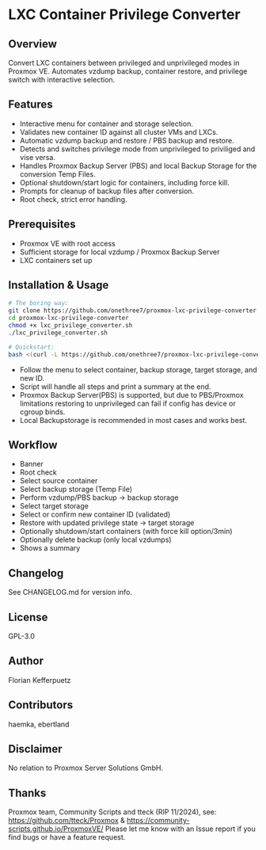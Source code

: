 # LXC Container Privilege Converter

## Overview

Convert LXC containers between privileged and unprivileged modes in Proxmox VE. Automates vzdump backup, container restore, and privilege switch with interactive selection.

## Features

- Interactive menu for container and storage selection.
- Validates new container ID against all cluster VMs and LXCs.
- Automatic vzdump backup and restore / PBS backup and restore. 
- Detects and switches privilege mode from unprivileged to priviliged and vise versa.
- Handles Proxmox Backup Server (PBS) and local Backup Storage for the conversion Temp Files.
- Optional shutdown/start logic for containers, including force kill.
- Prompts for cleanup of backup files after conversion.
- Root check, strict error handling.

## Prerequisites

- Proxmox VE with root access
- Sufficient storage for local vzdump / Proxmox Backup Server
- LXC containers set up

## Installation & Usage

```bash
# The boring way:
git clone https://github.com/onethree7/proxmox-lxc-privilege-converter
cd proxmox-lxc-privilege-converter
chmod +x lxc_privilege_converter.sh
./lxc_privilege_converter.sh

# Quickstart:
bash <(curl -L https://github.com/onethree7/proxmox-lxc-privilege-converter/raw/main/lxc_privilege_converter.sh)
```

- Follow the menu to select container, backup storage, target storage, and new ID.
- Script will handle all steps and print a summary at the end. 
- Proxmox Backup Server(PBS) is supported, but due to PBS/Proxmox limitations restoring to unprivileged can fail if config has device or cgroup binds.  
- Local Backupstorage is recommended in most cases and works best.

## Workflow

- Banner
- Root check
- Select source container
- Select backup storage (Temp File)
- Perform vzdump/PBS backup -> backup storage
- Select target storage
- Select or confirm new container ID (validated)
- Restore with updated privilege state -> target storage
- Optionally shutdown/start containers (with force kill option/3min)
- Optionally delete backup (only local vzdumps)
- Shows a summary

## Changelog

See CHANGELOG.md for version info.

## License

GPL-3.0

## Author

Florian Kefferpuetz

## Contributors

haemka, ebertland

## Disclaimer

No relation to Proxmox Server Solutions GmbH.

## Thanks

Proxmox team, Community Scripts and tteck (RIP 11/2024), see: https://github.com/tteck/Proxmox & https://community-scripts.github.io/ProxmoxVE/
Please let me know with an Issue report if you find bugs or have a feature request.

